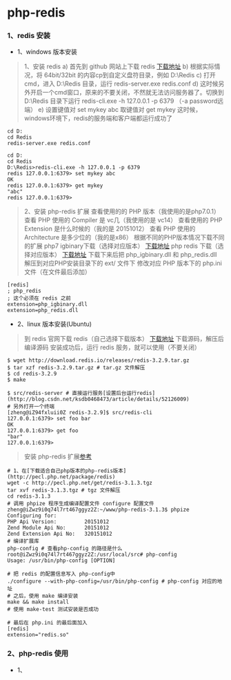 # php-redis

### 1、redis 安装

* 1、windows 版本安装

> 1、安装 redis
> a) 首先到 github 网站上下载 redis [下载地址](https://github.com/dmajkic/redis/downloads)
> b) 根据实际情况，将 64bit/32bit 的内容cp到自定义盘符目录，例如 D:\Redis
> c) 打开cmd，进入 D:\Redis 目录，运行 redis-server.exe redis.conf
> d) 这时候另外开启一个cmd窗口，原来的不要关闭，不然就无法访问服务器了。切换到 D:\Redis 目录下运行  redis-cli.exe -h 127.0.0.1 -p 6379 （-a password远端）
> e) 设置键值对 set mykey abc  取键值对 get mykey
> 这时候，windows环境下，redis的服务端和客户端都运行成功了

```
cd D:
cd Redis
redis-server.exe redis.conf
```

```
cd D:
cd Redis
D:\Redis>redis-cli.exe -h 127.0.0.1 -p 6379
redis 127.0.0.1:6379> set mykey abc
OK
redis 127.0.0.1:6379> get mykey
"abc"
redis 127.0.0.1:6379>
```

> 2、安装 php-redis 扩展
> 查看使用的的 PHP 版本（我使用的是php7.0.1）
> 查看 PHP 使用的 Compiler 是 vc几（我使用的是 vc14）
> 查看使用的 PHP Extension 是什么时候的（我的是	20151012）
> 查看 PHP 使用的 Architecture 是多少位的（我的是x86）
> 根据不同的PHP版本情况下载不同的扩展
> php7 igbinary下载（选择对应版本） [下载地址](http://windows.php.net/downloads/pecl/releases/igbinary/) 
> php redis 下载（选择对应版本） [下载地址](https://pecl.php.net/package/redis)
> 下载下来后把 php_igbinary.dll 和 php_redis.dll 解压到对应PHP安装目录下的 ext/ 文件下
> 修改对应 PHP 版本下的 php.ini 文件（在文件最后添加）

```
[redis]
; php_redis
; 这个必须在 redis 之前
extension=php_igbinary.dll
extension=php_redis.dll
```

* 2、linux 版本安装(Ubuntu)

> 到 redis 官网下载 redis（自己选择下载版本） [下载地址](https://redis.io/download)
> 下载源码，解压后编译源码
> 安装成功后，运行 redis 服务，就可以使用（不要关闭）

```
$ wget http://download.redis.io/releases/redis-3.2.9.tar.gz
$ tar xzf redis-3.2.9.tar.gz # tar.gz 文件解压
$ cd redis-3.2.9
$ make

$ src/redis-server # 直接运行服务[设置后台运行redis](http://blog.csdn.net/ksdb0468473/article/details/52126009)
# 另外打开一个终端
[zheng@iZ94fxluii0Z redis-3.2.9]$ src/redis-cli 
127.0.0.1:6379> set foo bar
OK
127.0.0.1:6379> get foo
"bar"
127.0.0.1:6379>
```

> 安装 php-redis 扩展[参考](http://blog.csdn.net/wkupaochuan/article/details/8627304)

```
# 1、在[下载适合自己php版本的php-redis版本](http://pecl.php.net/package/redis)
wget -c http://pecl.php.net/get/redis-3.1.3.tgz
tar xvf redis-3.1.3.tgz # tgz 文件解压
cd redis-3.1.3
# 调用 phpize 程序生成编译配置文件 configure 配置文件
zheng@iZwz9i0q74l7rt467ggyz2Z:~/www/php-redis-3.1.3$ phpize
Configuring for:
PHP Api Version:         20151012
Zend Module Api No:      20151012
Zend Extension Api No:   320151012
# 编译扩展库
php-config # 查看php-config 的路径是什么
root@iZwz9i0q74l7rt467ggyz2Z:/usr/local/src# php-config
Usage: /usr/bin/php-config [OPTION]

# 把 redis 的配置信息写入 php-config中
./configure --with-php-config=/usr/bin/php-config # php-config 对应的地址
# 之后，使用 make 编译安装
make && make install
# 使用 make-test 测试安装是否成功

# 最后在 php.ini 的最后面加入
[redis]
extension="redis.so"
```

### 2、php-redis 使用

* 1、